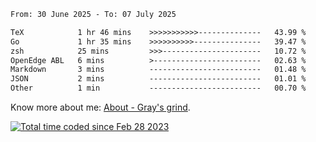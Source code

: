 <!--START_SECTION:waka-->

```txt
From: 30 June 2025 - To: 07 July 2025

TeX            1 hr 46 mins    >>>>>>>>>>>--------------   43.99 %
Go             1 hr 35 mins    >>>>>>>>>>---------------   39.47 %
zsh            25 mins         >>>----------------------   10.72 %
OpenEdge ABL   6 mins          >------------------------   02.63 %
Markdown       3 mins          -------------------------   01.48 %
JSON           2 mins          -------------------------   01.01 %
Other          1 min           -------------------------   00.70 %
```

<!--END_SECTION:waka-->

<!-- [![grayxu's github stats](https://github-readme-stats.vercel.app/api?username=grayxu&count_private=true&show_icons=true)](https://github.com/grayxu) -->

Know more about me: [About - Gray's grind](https://www.grayxu.cn/).
<p align="left">
  <a href="https://wakatime.com/@c69eb31e-43a1-463f-8968-c3449e386f57"><img src="https://wakatime.com/badge/user/c69eb31e-43a1-463f-8968-c3449e386f57.svg" title="Total time coded since Feb 28 2023" /></a>
</p>

